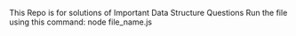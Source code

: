 This Repo is for solutions of Important Data Structure Questions
Run the file using this command: node file_name.js
